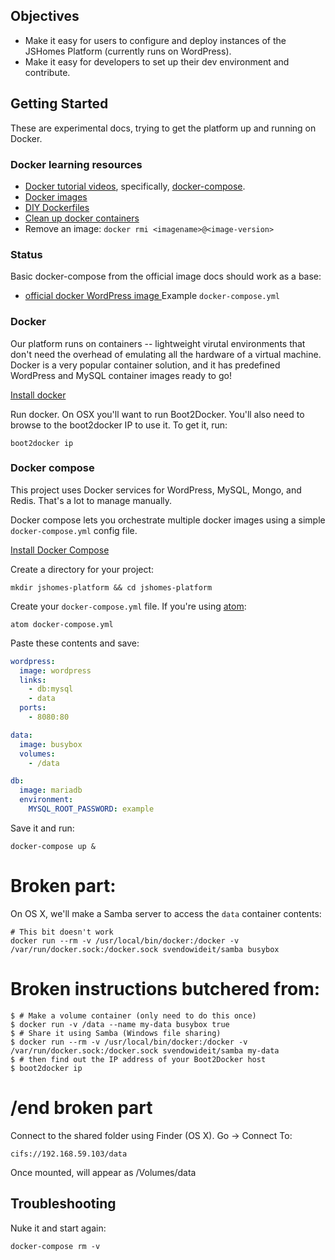 ## Objectives

* Make it easy for users to configure and deploy instances of the JSHomes Platform (currently runs on WordPress).
* Make it easy for developers to set up their dev environment and contribute.
 

## Getting Started

These are experimental docs, trying to get the platform up and running on Docker.

### Docker learning resources

* [Docker tutorial videos](https://www.youtube.com/playlist?list=PLkA60AVN3hh_6cAz8TUGtkYbJSL2bdZ4h), specifically, [docker-compose](https://www.youtube.com/watch?v=gtoT0By8yh4&index=9&list=PLkA60AVN3hh_6cAz8TUGtkYbJSL2bdZ4h).
* [Docker images](http://blog.thoward37.me/articles/where-are-docker-images-stored/)
* [DIY Dockerfiles](http://blog.thoward37.me/articles/where-are-docker-images-stored/#diy-dockerfiles)
* [Clean up docker containers](http://odino.org/spring-cleaning-of-your-docker-containers/)
* Remove an image: `docker rmi <imagename>@<image-version>`

### Status

Basic docker-compose from the official image docs should work as a base:

* [official docker WordPress image ](https://registry.hub.docker.com/_/wordpress/) Example `docker-compose.yml`



### Docker

Our platform runs on containers -- lightweight virutal environments that don't need the overhead of emulating all the hardware of a virtual machine. Docker is a very popular container solution, and it has predefined WordPress and MySQL container images ready to go!

[Install docker](https://docs.docker.com/)

Run docker. On OSX you'll want to run Boot2Docker. You'll also need to browse to the boot2docker IP to use it. To get it, run:

```
boot2docker ip
```


### Docker compose

This project uses Docker services for WordPress, MySQL, Mongo, and Redis. That's a lot to manage manually.

Docker compose lets you orchestrate multiple docker images using a simple `docker-compose.yml` config file.

[Install Docker Compose](https://docs.docker.com/compose/install/)


Create a directory for your project:

```
mkdir jshomes-platform && cd jshomes-platform
```

Create your `docker-compose.yml` file. If you're using [atom](https://atom.io/):

```
atom docker-compose.yml
```

Paste these contents and save:

```yml
wordpress:
  image: wordpress
  links:
    - db:mysql
    - data
  ports:
    - 8080:80

data:
  image: busybox
  volumes:
    - /data

db:
  image: mariadb
  environment:
    MYSQL_ROOT_PASSWORD: example
```

Save it and run:

```
docker-compose up &
```

# Broken part:

On OS X, we'll make a Samba server to access the `data` container contents:

```
# This bit doesn't work
docker run --rm -v /usr/local/bin/docker:/docker -v /var/run/docker.sock:/docker.sock svendowideit/samba busybox
```
# Broken instructions butchered from:
```
$ # Make a volume container (only need to do this once)
$ docker run -v /data --name my-data busybox true
$ # Share it using Samba (Windows file sharing)
$ docker run --rm -v /usr/local/bin/docker:/docker -v /var/run/docker.sock:/docker.sock svendowideit/samba my-data
$ # then find out the IP address of your Boot2Docker host
$ boot2docker ip
```
# /end broken part

Connect to the shared folder using Finder (OS X). Go -> Connect To: 

```
cifs://192.168.59.103/data
```

Once mounted, will appear as /Volumes/data


## Troubleshooting

Nuke it and start again:

```
docker-compose rm -v
```

